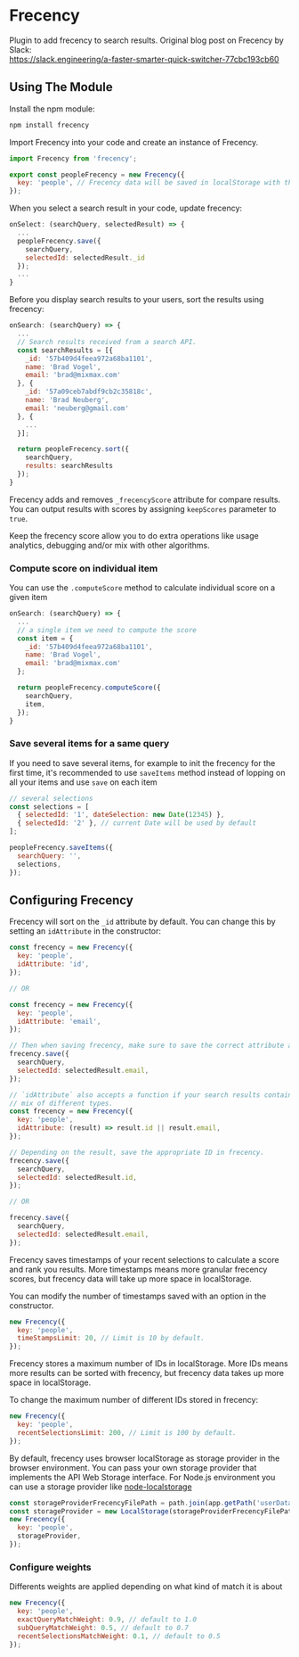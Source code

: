# Frecency

Plugin to add frecency to search results. Original blog post on Frecency by Slack:<br> https://slack.engineering/a-faster-smarter-quick-switcher-77cbc193cb60

## Using The Module

Install the npm module:

```sh
npm install frecency
```

Import Frecency into your code and create an instance of Frecency.

```js
import Frecency from 'frecency';

export const peopleFrecency = new Frecency({
  key: 'people', // Frecency data will be saved in localStorage with the key: 'frecency_people'.
});
```

When you select a search result in your code, update frecency:

```js
onSelect: (searchQuery, selectedResult) => {
  ...
  peopleFrecency.save({
    searchQuery,
    selectedId: selectedResult._id
  });
  ...
}
```

Before you display search results to your users, sort the results using frecency:

```js
onSearch: (searchQuery) => {
  ...
  // Search results received from a search API.
  const searchResults = [{
    _id: '57b409d4feea972a68ba1101',
    name: 'Brad Vogel',
    email: 'brad@mixmax.com'
  }, {
    _id: '57a09ceb7abdf9cb2c35818c',
    name: 'Brad Neuberg',
    email: 'neuberg@gmail.com'
  }, {
    ...
  }];

  return peopleFrecency.sort({
    searchQuery,
    results: searchResults
  });
}
```

Frecency adds and removes `_frecencyScore` attribute for compare results.
You can output results with scores by assigning `keepScores` parameter to `true`.

Keep the frecency score allow you to do extra operations like usage analytics, debugging
and/or mix with other algorithms.

### Compute score on individual item

You can use the `.computeScore` method to calculate individual score on a given item

```js
onSearch: (searchQuery) => {
  ...
  // a single item we need to compute the score
  const item = {
    _id: '57b409d4feea972a68ba1101',
    name: 'Brad Vogel',
    email: 'brad@mixmax.com'
  };

  return peopleFrecency.computeScore({
    searchQuery,
    item,
  });
}
```

### Save several items for a same query

If you need to save several items, for example to init the frecency for the first time, it's recommended to use `saveItems` method instead of lopping on all your items and use `save` on each item

```js
// several selections
const selections = [
  { selectedId: '1', dateSelection: new Date(12345) },
  { selectedId: '2' }, // current Date will be used by default
];

peopleFrecency.saveItems({
  searchQuery: '',
  selections,
});
```

## Configuring Frecency

Frecency will sort on the `_id` attribute by default. You can change this by setting an
`idAttribute` in the constructor:

```js
const frecency = new Frecency({
  key: 'people',
  idAttribute: 'id',
});

// OR

const frecency = new Frecency({
  key: 'people',
  idAttribute: 'email',
});

// Then when saving frecency, make sure to save the correct attribute as the selectedId.
frecency.save({
  searchQuery,
  selectedId: selectedResult.email,
});

// `idAttribute` also accepts a function if your search results contain a
// mix of different types.
const frecency = new Frecency({
  key: 'people',
  idAttribute: (result) => result.id || result.email,
});

// Depending on the result, save the appropriate ID in frecency.
frecency.save({
  searchQuery,
  selectedId: selectedResult.id,
});

// OR

frecency.save({
  searchQuery,
  selectedId: selectedResult.email,
});
```

Frecency saves timestamps of your recent selections to calculate a score and rank you results.
More timestamps means more granular frecency scores, but frecency data will take up more
space in localStorage.

You can modify the number of timestamps saved with an option in the constructor.

```js
new Frecency({
  key: 'people',
  timeStampsLimit: 20, // Limit is 10 by default.
});
```

Frecency stores a maximum number of IDs in localStorage. More IDs means more results
can be sorted with frecency, but frecency data takes up more space in localStorage.

To change the maximum number of different IDs stored in frecency:

```js
new Frecency({
  key: 'people',
  recentSelectionsLimit: 200, // Limit is 100 by default.
});
```

By default, frecency uses browser localStorage as storage provider in the browser environment.
You can pass your own storage provider that implements the API Web Storage interface.
For Node.js environment you can use a storage provider like [node-localstorage](https://github.com/lmaccherone/node-localstorage)

```js
const storageProviderFrecencyFilePath = path.join(app.getPath('userData'), 'frecency');
const storageProvider = new LocalStorage(storageProviderFrecencyFilePath);
new Frecency({
  key: 'people',
  storageProvider,
});
```

### Configure weights

Differents weights are applied depending on what kind of match it is about

```js
new Frecency({
  key: 'people',
  exactQueryMatchWeight: 0.9, // default to 1.0
  subQueryMatchWeight: 0.5, // default to 0.7
  recentSelectionsMatchWeight: 0.1, // default to 0.5
});
```
